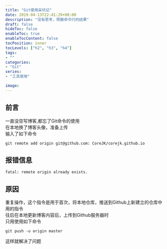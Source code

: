 ```yaml
---
title: "Git使用采坑记"
date: 2019-04-13T22:41:29+08:00
description: "没有思考，照搬命令行的结果"
draft: false
hideToc: false
enableToc: true
enableTocContent: false
tocPosition: inner
tocLevels: ["h2", "h3", "h4"]
tags:
- ""
categories:
- "Git"
series:
- "工具使用"

image: 
---
```


## 前言
一直没空写博客,都忘了Git命令的使用<br>
在本地换了博客头像，准备上传<br>
输入了如下命令

``` git
git remote add origin git@github.com: CoreJK/corejk.github.io
```

## 报错信息
``` git
fatal: remote origin already exists.
```
## 原因
重复操作，这个指令是用于首次，将本地仓库，推送到Github上新建立的仓库中用的指令<br>
往后在本地更新博客内容后，上传到Github服务器时<br>
只用使用如下命令
``` git
git push -u origin master
```
这样就解决了问题
